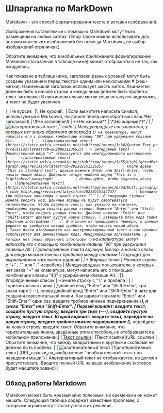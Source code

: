# Шпаргалка по MarkDown

Markdown – это способ форматирования текста и вставки изображений. 

Изображения вставляемые с помощью Markdown могут быть размещены на любых сайтах. (Emoji также можно использовать для вставки маленьких изображений без помощи Markdown, но выбор изображений ограничен.)

Обратите внимание, что в мобильных приложениях форматирование Markdown (показанная в таблице ниже) может отображаться не так, как ожидалось.

Как показано в таблице ниже, заголовки разных уровней могут быть созданы указанием перед текстом одним или несколькими # (хеш-метки). Наименьший заголовок использует шесть меток. Хеш-метки должны быть в начале строки и между ними должен быть пробел и текст заголовка; В противном случае метки хеша останутся видимыми, и текст не будет увеличен. 

   
| \_Не курсив\_ |\\\_Не курсив\\_ | Если вы хотите написать символ, используемый в Markdown, поставьте перед ним обратный слэш
\#Не заголовок\# | \\#Не заголовок\\# |
\*\*Не жирный\*\* |   \\*\\*Не жирный\\\*\\\*         |         |
| ![альтернативный текст](https://static.wikia.nocookie.net/habitrpg/images/3/38/Code.png/revision/latest?cb=20200727080341)          | \`code\`          | Международные пользователи, у которых нет знака обратного апострофа (`) на клавиатуре, могут написать его с помощью комбинации клавиш "96" при удержании клавиши Alt.        |
|  ![альтернативный текст](https://static.wikia.nocookie.net/habitrpg/images/3/34/Quoted_Text.png/revision/latest?cb=20200831235623) | > цитируемый текст         | Множественный ввод ">" используется для многоуровневого цитирования.                  |     
 ![альтернативный текст](https://static.wikia.nocookie.net/habitrpg/images/5/55/HighlightedParagraph.png/revision/latest?cb=20220215132625)         | После фразы "This is standard text", дважды нажмите Enter или Shift-Enter, чтобы начать новый абзац. Добавьте четыре пробела перед "This is a highlighted paragraph"          | Используйте, чтобы выделить абзац       |
| ![альтернативный текст](https://static.wikia.nocookie.net/habitrpg/images/b/bd/Multi_paragraph_code_block.png/revision/latest?cb=20220215132747)         | Напишите три обратных апострофа в новой строке (```). В следующих строках можете вводить код. Длинные абзацы НЕ будут свёртываться автоматически. Чтобы свернуть текст, как указано на картинке, необходимо вручную создать разрыв строки.
Нажмите "Enter" или "Shift-Enter", чтобы создать разрыв текста. Двойное нажатие "Enter" или "Shift-Enter" добавит пустую новую строку. | Завершите блок кода тремя обратным апострофами (```). В отличие от предыдущего примера, в данном формате не требуется четыре пробела, чтобы начать новый абзац.         | Такие блоки отображаются как неотформатированный текст и как правило используются для демонстрации кода. Международные пользователи, у которых нет знака обратного апострофа (`) на клавиатуре, могут написать его с помощью комбинации клавиш "96" при удержании клавиши Alt. 
| Прокладывание текста вручную         |\&ensp; в начале слова для ввода множественных пробелов между словами          | Подходит для выравнивания заголовков заданий        |
| •  Жирные точки         | Начните строку с "+" , "*" или "-" и пробела          | Международные пользователи, у которых нет знака "+" на клавиатуре, могут написать его с помощью комбинации клавиш "43" с удержанием клавиши Alt.        |
|1. Упорядоченный список         | Начните строку с "1." и пробела          |         |
| Горизонтальная линия         | Двойной ввод "Enter" или "Shift-Enter", три знака тире (---), снова двойной ввод "Enter" или "Shift-Enter" в чате для создания горизонтальной линии. Как вариант нажмите "Enter" или "Shift-Enter" один раз, введите тройное нижнее подчёркивание (___), и снова "Enter" или "Shift-Enter".          | Первый вариант: введите текст, создайте пустую строку, введите три тире (---), создайте пустую строку, введите текст.  Второй вариант: введите текст, перейдите на новую строку, введите тройное нижнее подчёркивание (___), перейдите на новую строку, введите текст.  Обратите внимание, что горизонтальные линии, введённые этим способом, не отображаются в мобильном приложении.|
| [Текст ссылки](URL_ссылки)        | \[Текст ссылки](URL_ссылки)        | Обратите внимание, что между квадратными и круглыми скобками не должно быть пробела.       |
| ![альтернативный текст](https://static.wikia.nocookie.net/habitrpg/images/f/fc/Pet_HatchingPotion_Zombie.png/revision/latest?cb=20210503121739)         | ![альтернативный текст] (URL_ссылки_на_изображение "необязательный текст при наведении мыши")           | Альтернативный текст не отображается, но должен присутствовать. Вводите полный URL на ваше изображение (которое будет масштабировано)        |

## Обход работы Markdown  
Markdown может быть чрезвычайно полезным, но временами он может мешать. Следующая таблица содержит известные проблемы, с которыми игроки могут столкнуться и их решения: